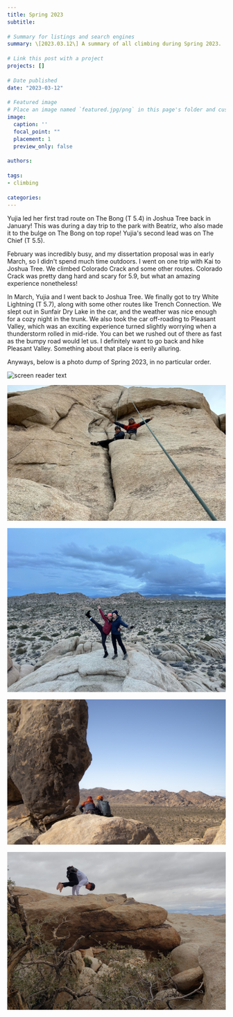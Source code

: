```yaml
---
title: Spring 2023
subtitle: 

# Summary for listings and search engines
summary: \[2023.03.12\] A summary of all climbing during Spring 2023.

# Link this post with a project
projects: []

# Date published
date: "2023-03-12"

# Featured image
# Place an image named `featured.jpg/png` in this page's folder and customize its options here.
image:
  caption: ''
  focal_point: ""
  placement: 1
  preview_only: false

authors:

tags:
- climbing

categories:
---
```


Yujia led her first trad route on The Bong (T 5.4) in Joshua Tree back in January! This was during a day trip to the park with Beatriz, who also made it to the bulge on The Bong on top rope! Yujia's second lead was on The Chief (T 5.5).

February was incredibly busy, and my dissertation proposal was in early March, so I didn't spend much time outdoors. I went on one trip with Kai to Joshua Tree. We climbed Colorado Crack and some other routes. Colorado Crack was pretty dang hard and scary for 5.9, but what an amazing experience nonetheless! 

In March, Yujia and I went back to Joshua Tree. We finally got to try White Lightning (T 5.7), along with some other routes like Trench Connection. We slept out in Sunfair Dry Lake in the car, and the weather was nice enough for a cozy night in the trunk. We also took the car off-roading to Pleasant Valley, which was an exciting experience turned slightly worrying when a thunderstorm rolled in mid-ride. You can bet we rushed out of there as fast as the bumpy road would let us. I definitely want to go back and hike Pleasant Valley. Something about that place is eerily alluring.

Anyways, below is a photo dump of Spring 2023, in no particular order.

![screen reader text](jtreee.jpg "Yujia on White Lightning")

![screen reader text](jtreeb.jpg "The Bong")

![screen reader text](jtreea.jpg "On top of Jumbo Rocks")

![screen reader text](jtreec.jpg "Near The Exorcist")

![screen reader text](jtreed.jpg "On top of White Lightning")




